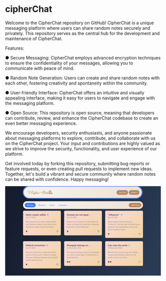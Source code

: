# cipherChat

Welcome to the CipherChat repository on GitHub! CipherChat is a unique messaging platform where users can share random notes securely and privately. This repository serves as the central hub for the development and maintenance of CipherChat.

Features:

● Secure Messaging: CipherChat employs advanced encryption techniques to ensure the confidentiality of your messages, allowing you to communicate with peace of mind.

● Random Note Generation: Users can create and share random notes with each other, fostering creativity and spontaneity within the community.

● User-friendly Interface: CipherChat offers an intuitive and visually appealing interface, making it easy for users to navigate and engage with the messaging platform.

● Open Source: This repository is open source, meaning that developers can contribute, review, and enhance the CipherChat codebase to create an even better messaging experience.

We encourage developers, security enthusiasts, and anyone passionate about messaging platforms to explore, contribute, and collaborate with us on the CipherChat project. Your input and contributions are highly valued as we strive to improve the security, functionality, and user experience of our platform.

Get involved today by forking this repository, submitting bug reports or feature requests, or even creating pull requests to implement new ideas. Together, let's build a vibrant and secure community where random notes can be shared with confidence. Happy messaging!

![Cipher chat](public/images/readImage.png)
